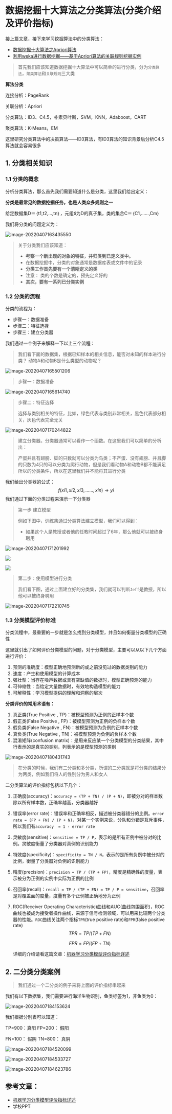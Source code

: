 # 数据挖掘十大算法之分类算法(分类介绍及评价指标)

接上篇文章，接下来学习挖掘算法中的分类算法：

- <a href="https://blog.csdn.net/fengxiandada/article/details/123751816">数据挖掘十大算法之Apriori算法</a>
- <a href="https://blog.csdn.net/fengxiandada/article/details/123853506">利用weka进行数据挖掘——基于Apriori算法的关联规则挖掘实例</a>

>首先我们应该知道数据挖掘十大算法中可以简单的进行分类，分为`分类算法`，`聚类算法`和`关联规则`三大类

**算法分类**

连接分析：PageRank

关联分析：Apriori

分类算法：ID3、C4.5，朴素贝叶斯，SVM，KNN，Adaboost，CART

聚类算法：K-Means，EM

这里研究分类算法中的决策算法——ID3算法，有ID3算法的知识背景后分析C4.5算法就会容易很多

## 1. 分类相关知识

### 1.1 分类的概念

分析分类算法，那么首先我们需要知道什么是分类，这里我们给出定义：

**分类是最常见的数据挖掘任务，也是人类众多规则之一**

给定数据集D＝｛t1,t2,…,tn｝，元组ti为D的真子集，类的集合C＝｛C1,……,Cm｝

我们将分类的问题定义为：

![image-20220407163435550](https://cdn.fengxianhub.top/resources-master/202204071634617.png)

>关于分类我们应该知道：
>
>- **考察一个新出现的对象的特征，并归类到已定义类中。**
>  - 在数据挖掘中，分类的对象通常是数据库表或文件中的记录
>- **分类工作首先要有一个清晰定义的类**
>  - 注意： 类的个数是确定的，预先定义好的
>- **其次，要有一系列已分类实例**

### 1.2 分类的流程

分类的流程为：

- 步骤一：数据准备
- 步骤二：特征选择
- 步骤三：建立分类器

我们通过一个例子来解释一下以上三个流程：

>我们看下面的数据集，根据已知样本的相关信息，能否对未知的样本进行分类？ 动物A和动物B是什么类型的动物呢？

![image-20220407165501206](https://cdn.fengxianhub.top/resources-master/202204071655273.png)

>步骤一：数据准备

![image-20220407165614740](https://cdn.fengxianhub.top/resources-master/202204071656801.png)

>步骤二：特征选择
>
>选择与类别相关的特征，比如，绿色代表与类别非常相关，黑色代表部分相关，灰色代表完全无关

![image-20220407170244822](https://cdn.fengxianhub.top/resources-master/202204071702887.png)

>建立分类器。分类器通常可以看作一个函数。在这里我们可以简单的分析出：
>
>产蛋并且有翅膀、脚的只数就可以分类为鸟类；不产蛋、没有翅膀、并且脚的只数为4只的可以分类为爬行动物，但是我们看动物A和动物B都不能满足所以的分类条件，所以在这里我们并不能将其进行分类

我们给出分类器的公式：
$$
f (xi1,xi2,xi3,......,xin)→ yi
$$
我们通过下面的分类过程来演示一下分类器

>第一步 建立模型
>
>例如下图中，训练集通过分类算法建立模型，我们可以得到：
>
>- 如果这个人是教授或者他的任教时间超过了6年，那么他就可以被终身聘用

![image-20220407171201992](C:\Users\hw\AppData\Roaming\Typora\typora-user-images\image-20220407171201992.png)

![](https://cdn.fengxianhub.top/resources-master/202204071712061.png)

![](https://cdn.fengxianhub.top/resources-master/202204071712061.png)

>第二步：使用模型进行分类
>
>我们看下图，通过上面建立好的分类集，我们就可以判断`Jeff`是教授，所以他可以被终身聘用

![image-20220407172210745](https://cdn.fengxianhub.top/resources-master/202204071722807.png)

### 1.3 分类模型评价标准

分类流程中，最重要的一步就是怎么找到分类模型，并且如何衡量分类模型的正确性

这里就引出了如何评价分类模型的问题，对于分类模型，主要可以从以下几个方面进行评价：

1. 预测的准确度：模型正确地预测新的或之前没见过的数据类别的能力
2. 速度：产生和使用模型的计算成本
3. 强壮型：当存在噪声数据或具有空缺值的数据时，模型正确预测的能力
4. 可伸缩性：当给定大量数据时，有效地构造模型的能力
5. 可解释性：学习模型提供的理解和洞察的层次

**分类评价的常用术语有：**

1. 真正类(True Positive , TP)：被模型预测为正例的正样本个数
2. 假正类(False Positive , FP)：被模型预测为正例的负样本个数
3. 假负类(False Negative , FN)：被模型预测为负例的正样本个数
4. 真负类(True Negative , TN)：被模型预测为负例的负样本个数
5. 混淆矩阵(confusion matrix)：是用来反应某一个分类模型的分类结果，其中行表示的是真实的类别，列表示的是模型预测的类别

![image-20220407180431743](https://cdn.fengxianhub.top/resources-master/202204071804933.png)

>在分类的时候，我们有二分类和多分类，所谓的二分类就是将分类的结果分为两类，例如我们将人的性别分为男人和女人

二分类算法的评价指标包括以下几个：

1. 正确度(accuracy)：`accuracy = (TP + TN) / (P + N)`，即被分对的样本数除以所有样本数，正确率越高，分类器越好

2. 错误率(error rate)：错误率和正确率相反，描述被分类器错分的比例。`error rate = (FP + FN) / (P + N)`，对某一个实例来说，分队和分错是互斥事件，所以我们有`accuracy  = 1 - error rate `

3. 灵敏度(sensitive)：`sensitive = TP / P`，表示的是所有正例中被分对的比例。灵敏度衡量了分类器对真例的识别能力

4. 特效度(specificity)：`specificity = TN / N`，表示的是所有负例中被分对的比例，衡量了分类器对负例的识别能力

5. 精度(precision)：`precision = TP / (TP + FP)`，精度是精确性的度量，表示被分为正例的实例中实际为正例的比例

6. 召回率(recall)：`recall = TP / (TP + FN) = TP / P = sensitive`，召回率是对覆盖面的度量，度量有多个正例被正确地分为正例

7. ROC(Receiver Operating Characteristic)曲线和AUC(曲线包围面积)，ROC曲线也被成为接受者操作曲线，来源于信号检测领域，可以用来比较两个分类器的性能。`ROC`曲线关注两个指标`TPR`(true positive rate)和`FPR`(false positive rate)
   $$
   TPR = TP / (TP + FN)
   $$

   $$
   FPR = FP / (FP + TN)
   $$

   详细的介绍请看这篇文章：<a href="https://blog.csdn.net/genghaihua/article/details/82587475?ops_request_misc=%257B%2522request%255Fid%2522%253A%2522164932396516782094819929%2522%252C%2522scm%2522%253A%252220140713.130102334..%2522%257D&request_id=164932396516782094819929&biz_id=0&utm_medium=distribute.pc_search_result.none-task-blog-2~all~sobaiduend~default-1-82587475.142^v6^control,157^v4^control&utm_term=%E5%88%86%E7%B1%BB%E6%A8%A1%E5%9E%8B%E8%AF%84%E4%BB%B7%E6%8C%87%E6%A0%87&spm=1018.2226.3001.4187">机器学习分类模型评价指标详述</a>

## 2. 二分类分类案例

>我们通过一个二分类的例子来将上面的评价指标串起来

我们有以下数据集，我们需要进行海洋生物识别，鱼类标签为1，非鱼类为0：

![image-20220407184153624](https://cdn.fengxianhub.top/resources-master/202204071841732.png)

我们根据分别表可以知道：

TP=900：真阳      FP=200： 假阳 

FN=100： 假阴     TN=800： 真阴

![image-20220407184520099](https://cdn.fengxianhub.top/resources-master/202204071845367.png)



![image-20220407184533727](https://cdn.fengxianhub.top/resources-master/202204071845889.png)



![image-20220407184623786](https://cdn.fengxianhub.top/resources-master/202204071846044.png)





## 参考文章：

- <a href="https://blog.csdn.net/genghaihua/article/details/82587475?ops_request_misc=%257B%2522request%255Fid%2522%253A%2522164932396516782094819929%2522%252C%2522scm%2522%253A%252220140713.130102334..%2522%257D&request_id=164932396516782094819929&biz_id=0&utm_medium=distribute.pc_search_result.none-task-blog-2~all~sobaiduend~default-1-82587475.142^v6^control,157^v4^control&utm_term=%E5%88%86%E7%B1%BB%E6%A8%A1%E5%9E%8B%E8%AF%84%E4%BB%B7%E6%8C%87%E6%A0%87&spm=1018.2226.3001.4187">机器学习分类模型评价指标详述</a>
- 学校PPT





